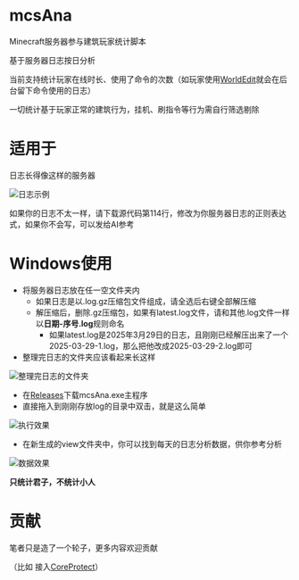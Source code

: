 # mcsAna
Minecraft服务器参与建筑玩家统计脚本

基于服务器日志按日分析

当前支持统计玩家在线时长、使用了命令的次数（如玩家使用[WorldEdit](https://modrinth.com/plugin/worldedit)就会在后台留下命令使用的日志）

一切统计基于玩家正常的建筑行为，挂机、刷指令等行为需自行筛选剔除

# 适用于
日志长得像这样的服务器

![日志示例](https://img.alicdn.com/imgextra/i3/2200604020099/O1CN016a15qL1CbOGHUDyMr_!!2200604020099.png)

如果你的日志不太一样，请下载源代码第114行，修改为你服务器日志的正则表达式，如果你不会写，可以发给AI参考

# Windows使用
- 将服务器日志放在任一空文件夹内
  - 如果日志是以.log.gz压缩包文件组成，请全选后右键全部解压缩
  - 解压缩后，删除.gz压缩包，如果有latest.log文件，请和其他.log文件一样以**日期-序号.log**规则命名
    - 如果latest.log是2025年3月29日的日志，且刚刚已经解压出来了一个2025-03-29-1.log，那么把他改成2025-03-29-2.log即可
- 整理完日志的文件夹应该看起来长这样

![整理完日志的文件夹](https://img.alicdn.com/imgextra/i4/2200604020099/O1CN01O28HzL1CbOGGHNHO5_!!2200604020099.png)

- 在[Releases](https://github.com/GoldenEggsUNION/mcsAna/releases)下载mcsAna.exe主程序
- 直接拖入到刚刚存放log的目录中双击，就是这么简单

![执行效果](https://img.alicdn.com/imgextra/i3/2200604020099/O1CN01kzEqm01CbOGGP4PP4_!!2200604020099.gif)
- 在新生成的view文件夹中，你可以找到每天的日志分析数据，供你参考分析

![数据效果](https://img.alicdn.com/imgextra/i3/2200604020099/O1CN01I3oQEW1CbOGGv67yM_!!2200604020099.png)

**只统计君子，不统计小人**

# 贡献
笔者只是造了一个轮子，更多内容欢迎贡献

（比如 接入[CoreProtect](https://modrinth.com/plugin/coreprotect)）
